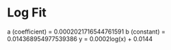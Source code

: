 
# Log Fit

a (coefficient) = 0.0002021716544761591
b (constant) = 0.014368954977539386
y = 0.0002log(x) + 0.0144
